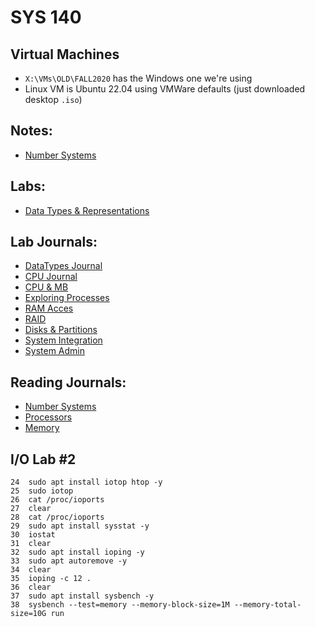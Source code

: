 # SYS 140

## Virtual Machines
- `X:\VMs\OLD\FALL2020` has the Windows one we're using
- Linux VM is Ubuntu 22.04 using VMWare defaults (just downloaded desktop `.iso`)

## Notes:
- [Number Systems](sys140/numbers.md)

## Labs:
- [Data Types & Representations](sys140/lab-datatypes.md)

## Lab Journals:
- [DataTypes Journal](sys140/journal-datatypes.md)
- [CPU Journal](sys140/journal-cpu.md)
- [CPU & MB](sys140/journal-cpumb.md)
- [Exploring Processes](sys140/journal-processes.md)
- [RAM Acces](sys140/journal-volatility.md)
- [RAID](sys140/journal-raid.md)
- [Disks & Partitions](sys140/journal-drives-partitions.md)
- [System Integration](sys140/journal-system-integration.md)
- [System Admin](sys140/journal-sysadmin.md)

## Reading Journals:
- [Number Systems](sys140/reading-numbersystems.md)
- [Processors](sys140/reading-processors.md)
- [Memory](sys140/reading-memory.md)



## I/O Lab #2
```
24  sudo apt install iotop htop -y
25  sudo iotop
26  cat /proc/ioports
27  clear
28  cat /proc/ioports
29  sudo apt install sysstat -y
30  iostat
31  clear
32  sudo apt install ioping -y
33  sudo apt autoremove -y
34  clear
35  ioping -c 12 .
36  clear
37  sudo apt install sysbench -y
38  sysbench --test=memory --memory-block-size=1M --memory-total-size=10G run
```
